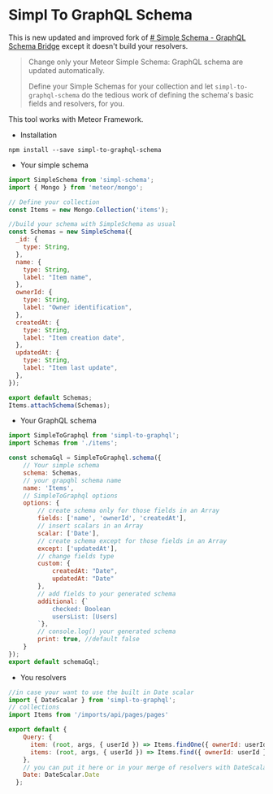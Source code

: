 # Simpl To GraphQL Schema

  
This is new updated and improved fork of [# Simple Schema - GraphQL Schema Bridge](https://github.com/kuip/meteor-schema-graphql-bridge) except it doesn't build your resolvers.

> Change only your Meteor Simple Schema: GraphQL schema are updated automatically.
> 
> Define your Simple Schemas for your collection and let `simpl-to-graphql-schema`  do the tedious work of defining the schema's basic fields and resolvers, for you.

This tool works with Meteor Framework.

- Installation

`npm install --save simpl-to-graphql-schema`

- Your simple schema

```js
import SimpleSchema from 'simpl-schema';
import { Mongo } from 'meteor/mongo';

// Define your collection
const Items = new Mongo.Collection('items');

//build your schema with SimpleSchema as usual
const Schemas = new SimpleSchema({
  _id: {
    type: String,
  },
  name: {
    type: String,
    label: "Item name",
  },
  ownerId: {
    type: String,
    label: "Owner identification",
  },
  createdAt: {
    type: String,
    label: "Item creation date",
  },
  updatedAt: {
    type: String,
    label: "Item last update",
  },
});

export default Schemas;
Items.attachSchema(Schemas);
```
- Your GraphQL schema

```js
import SimpleToGraphql from 'simpl-to-graphql';
import Schemas from './items';

const schemaGql = SimpleToGraphql.schema({ 
	// Your simple schema
	schema: Schemas, 
	// your grapqhl schema name
	name: 'Items', 
	// SimpleToGraphql options
	options: {
		// create schema only for those fields in an Array
		fields: ['name', 'ownerId', 'createdAt'],
		// insert scalars in an Array	
		scalar: ['Date'],
		// create schema except for those fields in an Array
        except: ['updatedAt'],
        // change fields type
        custom: {
            createdAt: "Date",
            updatedAt: "Date"
        },
		// add fields to your generated schema
		additional: {`
			checked: Boolean
			usersList: [Users]
        `},
		// console.log() your generated schema
		print: true, //default false
	}
});
export default schemaGql;
```
- You resolvers

```js
//in case your want to use the built in Date scalar
import { DateScalar } from 'simpl-to-graphql';
// collections
import Items from '/imports/api/pages/pages'

export default {
    Query: {
      item: (root, args, { userId }) => Items.findOne({ ownerId: userId }),
      items: (root, args, { userId }) => Items.find({ ownerId: userId }).fetch(),
    },
    // you can put it here or in your merge of resolvers with DateScalar
    Date: DateScalar.Date
  };
```
